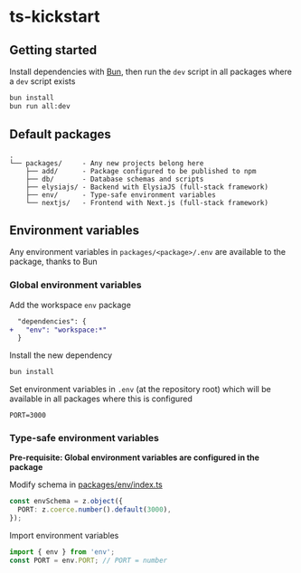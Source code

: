 # ts-kickstart

## Getting started

Install dependencies with [Bun](https://bun.sh), then run the `dev` script in all packages where a `dev` script exists

```sh
bun install
bun run all:dev
```

## Default packages

```
.
└── packages/     - Any new projects belong here
    ├── add/      - Package configured to be published to npm
    ├── db/       - Database schemas and scripts
    ├── elysiajs/ - Backend with ElysiaJS (full-stack framework)
    ├── env/      - Type-safe environment variables
    └── nextjs/   - Frontend with Next.js (full-stack framework)
```

## Environment variables

Any environment variables in `packages/<package>/.env` are available to the package, thanks to Bun

### Global environment variables

Add the workspace `env` package

```diff
  "dependencies": {
+   "env": "workspace:*"
  }
```

Install the new dependency

```sh
bun install
```

Set environment variables in `.env` (at the repository root) which will be available in all packages where this is configured

```properties
PORT=3000
```

### Type-safe environment variables

**Pre-requisite: Global environment variables are configured in the package**

Modify schema in [packages/env/index.ts](`packages/env/index.ts`)

```ts
const envSchema = z.object({
  PORT: z.coerce.number().default(3000),
});
```

Import environment variables

```ts
import { env } from 'env';
const PORT = env.PORT; // PORT = number
```
